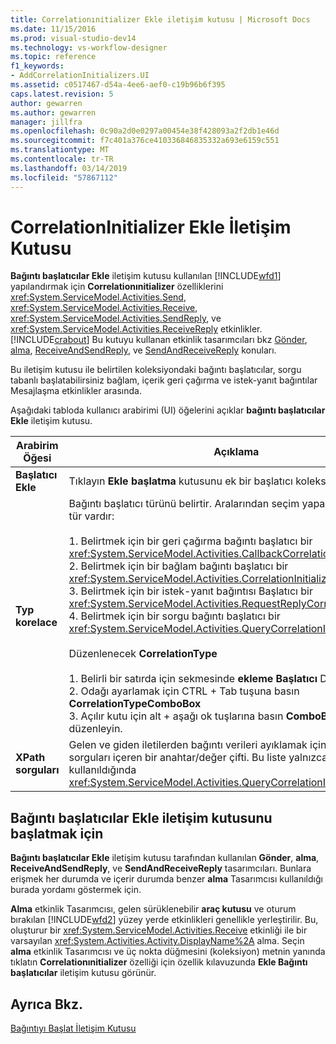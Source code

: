 ```yaml
---
title: Correlationınitializer Ekle iletişim kutusu | Microsoft Docs
ms.date: 11/15/2016
ms.prod: visual-studio-dev14
ms.technology: vs-workflow-designer
ms.topic: reference
f1_keywords:
- AddCorrelationInitializers.UI
ms.assetid: c0517467-d54a-4ee6-aef0-c19b96b6f395
caps.latest.revision: 5
author: gewarren
ms.author: gewarren
manager: jillfra
ms.openlocfilehash: 0c90a2d0e0297a00454e38f428093a2f2db1e46d
ms.sourcegitcommit: f7c401a376ce410336846835332a693e6159c551
ms.translationtype: MT
ms.contentlocale: tr-TR
ms.lasthandoff: 03/14/2019
ms.locfileid: "57867112"
---
```

# <a name="add-correlationinitializers-dialog-box"></a>CorrelationInitializer Ekle İletişim Kutusu
**Bağıntı başlatıcılar Ekle** iletişim kutusu kullanılan [!INCLUDE[wfd1](../includes/wfd1-md.md)] yapılandırmak için **Correlationınitializer** özelliklerini <xref:System.ServiceModel.Activities.Send>, <xref:System.ServiceModel.Activities.Receive>, <xref:System.ServiceModel.Activities.SendReply>, ve <xref:System.ServiceModel.Activities.ReceiveReply> etkinlikler. [!INCLUDE[crabout](../includes/crabout-md.md)] Bu kutuyu kullanan etkinlik tasarımcıları bkz [Gönder](../workflow-designer/send-activity-designer.md), [alma](../workflow-designer/receive-activity-designer.md), [ReceiveAndSendReply](../workflow-designer/receiveandsendreply-template-designer.md), ve [SendAndReceiveReply](../workflow-designer/sendandreceivereply-template-designer.md) konuları.  
  
 Bu iletişim kutusu ile belirtilen koleksiyondaki bağıntı başlatıcılar, sorgu tabanlı başlatabilirsiniz bağlam, içerik geri çağırma ve istek-yanıt bağıntılar Mesajlaşma etkinlikler arasında.  
  
 Aşağıdaki tabloda kullanıcı arabirimi (UI) öğelerini açıklar **bağıntı başlatıcılar Ekle** iletişim kutusu.  
  
|Arabirim Öğesi|Açıklama|  
|----------------|-----------------|  
|**Başlatıcı Ekle**|Tıklayın **Ekle başlatma** kutusunu ek bir başlatıcı koleksiyona ekleyin.|  
|**Typ korelace**|Bağıntı başlatıcı türünü belirtir. Aralarından seçim yapabileceğiniz dört tür vardır:<br /><br /> 1.  Belirtmek için bir geri çağırma bağıntı başlatıcı bir <xref:System.ServiceModel.Activities.CallbackCorrelationInitializer>.<br />2.  Belirtmek için bir bağlam bağıntı başlatıcı bir <xref:System.ServiceModel.Activities.CorrelationInitializer>.<br />3.  Belirtmek için bir istek-yanıt bağıntısı Başlatıcı bir <xref:System.ServiceModel.Activities.RequestReplyCorrelationInitializer>.<br />4.  Belirtmek için bir sorgu bağıntı başlatıcı bir <xref:System.ServiceModel.Activities.QueryCorrelationInitializer>.<br /><br /> Düzenlenecek **CorrelationType**<br /><br /> 1.  Belirli bir satırda için sekmesinde **ekleme Başlatıcı** DataGrid.<br />2.  Odağı ayarlamak için CTRL + Tab tuşuna basın **CorrelationTypeComboBox**<br />3.  Açılır kutu için alt + aşağı ok tuşlarına basın **ComboBox** ve düzenleyin.|  
|**XPath sorguları**|Gelen ve giden iletilerden bağıntı verileri ayıklamak için kullanılan sorguları içeren bir anahtar/değer çifti. Bu liste yalnızca geçerli kullanıldığında <xref:System.ServiceModel.Activities.QueryCorrelationInitializer> türleri.|  
  
## <a name="to-launch-the-add-correlation-initializers-dialog-box"></a>Bağıntı başlatıcılar Ekle iletişim kutusunu başlatmak için  
 **Bağıntı başlatıcılar Ekle** iletişim kutusu tarafından kullanılan **Gönder**, **alma**, **ReceiveAndSendReply**, ve  **SendAndReceiveReply** tasarımcıları. Bunlara erişmek her durumda ve içerir durumda benzer **alma** Tasarımcısı kullanıldığı burada yordamı göstermek için.  
  
 **Alma** etkinlik Tasarımcısı, gelen sürüklenebilir **araç kutusu** ve oturum bırakılan [!INCLUDE[wfd2](../includes/wfd2-md.md)] yüzey yerde etkinlikleri genellikle yerleştirilir. Bu, oluşturur bir <xref:System.ServiceModel.Activities.Receive> etkinliği ile bir varsayılan <xref:System.Activities.Activity.DisplayName%2A> alma. Seçin **alma** etkinlik Tasarımcısı ve üç nokta düğmesini (koleksiyon) metnin yanında tıklatın **Correlationınitializer** özelliği için özellik kılavuzunda **Ekle Bağıntı başlatıcılar** iletişim kutusu görünür.  
  
## <a name="see-also"></a>Ayrıca Bkz.  
 [Bağıntıyı Başlat İletişim Kutusu](../workflow-designer/initialize-correlation-dialog-box.md)
